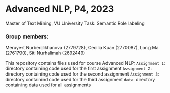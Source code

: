 # Advanced NLP, P4, 2023
Master of Text Mining, VU University
Task: Semantic Role labeling

### Group members:
Meruyert Nurberdikhanova (2779728),
Cecilia Kuan (2770087),
Long Ma (2761790),
Siti Nurhalimah (2692449)

This repository contains files used for course Advanced NLP:
```Assignment 1```: directory containing code used for the first assignment
```Assignment 2```: directory containing code used for the second assignment
```Assignment 3```: directory containind code used for the third assignment
```data```: directory containing data used for all assignments
